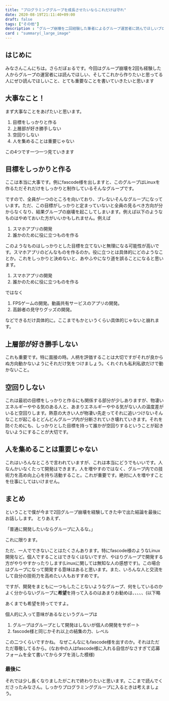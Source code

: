 ```yaml
---
title: "プログラミンググループを成長させたいならこれだけは守れ"
date: 2020-08-19T21:11:40+09:00
draft: false
tags: ["その他"]
description : "グループ崩壊を二回経験した筆者によるグループ運営者に読んでほしいブログ。"
card : "summary(_large_image"
---
```

## はじめに
みなさんこんにちは。さらだぼぉるです。今回はグループ崩壊を2回も経験した人からグループの運営者には読んでほしい、そしてこれから作りたいと思ってる人にぜひ読んでほしいこと、とても重要なことを書いていきたいと思います
## 大事なこと！
まず大事なことをあげたいと思います。
1. 目標をしっかりと作る
2. 上層部が好き勝手しない
3. 空回りしない
4. 人を集めることは重要じゃない

この4つです一つ一つ見ていきます
## 目標をしっかりと作る
ここは本当に大事です。例にfascode様を出しますと、このグループはLinuxを作るただそれだけをしっかりと制作しているそんなグループです。

ですので、全員が一つのところを向いており、ブレないそんなグループになっています。ただ、この目標がしっかりと定まっていないと全員の見るべき方向が分からなくなり、結果グループの崩壊を起こしてしまいます。例えば以下のようなものはやめておいた方がいいかもしれません。例えば
1. スマホアプリの開発
2. 誰かのために役に立つものを作る

このようなものはしっかりとした目標を立てないと無理になる可能性が高いです。スマホアプリのどんなものを作るのか。役に立つとは具体的にどのようなことか。これをしっかりと決めないと、あやふやになり道を誤ることになると思います。
1. スマホアプリの開発
2. 誰かのために役に立つものを作る

ではなく
1. FPSゲームの開発。動画共有サービスのアプリの開発。
2. 高齢者の見守りグッズの開発。

などできるだけ具体的に。ここまでもかというくらい具体的じゃないと崩れます。
## 上層部が好き勝手しない
これも重要です。特に面接の時。人柄を評価することは大切ですがそれが良からぬ方向動かないようにそれだけ気をつけましょう。くれぐれも私利私欲だけで動かないこと。
## 空回りしない
これは最初の目標をしっかりと作るにも関係する部分が少しありますが、物凄いエネルギーややる気のある人と、あまりエネルギーややる気がない人の温度差がいると空回りします。熱意の大きい人が物凄い先走ってそれに追いつけないそんなことが起こるとどんどんグループ内が分断されていき壊れていきます。それを防ぐためにも、しっかりとした目標を持って誰かが空回りするということが起きないようにすることが大切です。
## 人を集めることは重要じゃない
これはいろんなところで言われていますが、これは本当にどうでもいいです。人なんかいなくたって開発はできます。人を増やすのではなく、グループ内での技術力を高め向上心を持ち活動すること。これが重要です。絶対に人を増やすことを仕事にしてはいけません。
## まとめ
ということで僕が今まで2回グループ崩壊を経験してきた中で出た結論を最後にお話しします。
とりあえず、

「普通に開発したいならグループに入るな。」

これに限ります。

ただ、一人でできないことはたくさんあります。特にfascode様のようなLinux開発など。個人ですることはできなくはないですが、やはりグループで開発する方がやりやすかったりします(Linuxに関しては無知な人の感想です)。この場合はグループになって開発する意味はあると思います。また、いろんな人と交流をして自分の技術力を高めたい人もおすすめです。

ですが、開発をまともに一つもしたことないようなグループ、何をしているのかよく分からないグループに**希望**を持って入るのはあまりお勧めは、、、、、(以下略

あくまでも希望を持ってですよ。

個人的に入って意味があるなというグループは
1. グループはグループとして開発はしないが個人の開発をサポート
2. fascode様と同じかそれ以上の結集の力、レベル

この二つくらいですかね。
なぜこんなにもfascode様を出すのか。それはただただ尊敬してるから。(なお中の人はfascode様に入れる自信がなさすぎて応募フォームを全て書いてからタブを消した模様)

### 最後に
それでは少し長くなりましたがこれで終わりたいと思います。ここまで読んでくださったみなさん。しっかりプログラミンググループに入るときは考えましょう。
